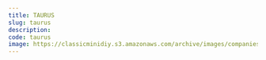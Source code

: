 ```yaml
---
title: TAURUS
slug: taurus
description:
code: taurus
image: https://classicminidiy.s3.amazonaws.com/archive/images/companies/wpdd0754e4_06.png
---
```


<!-- Content of the page -->

##

    